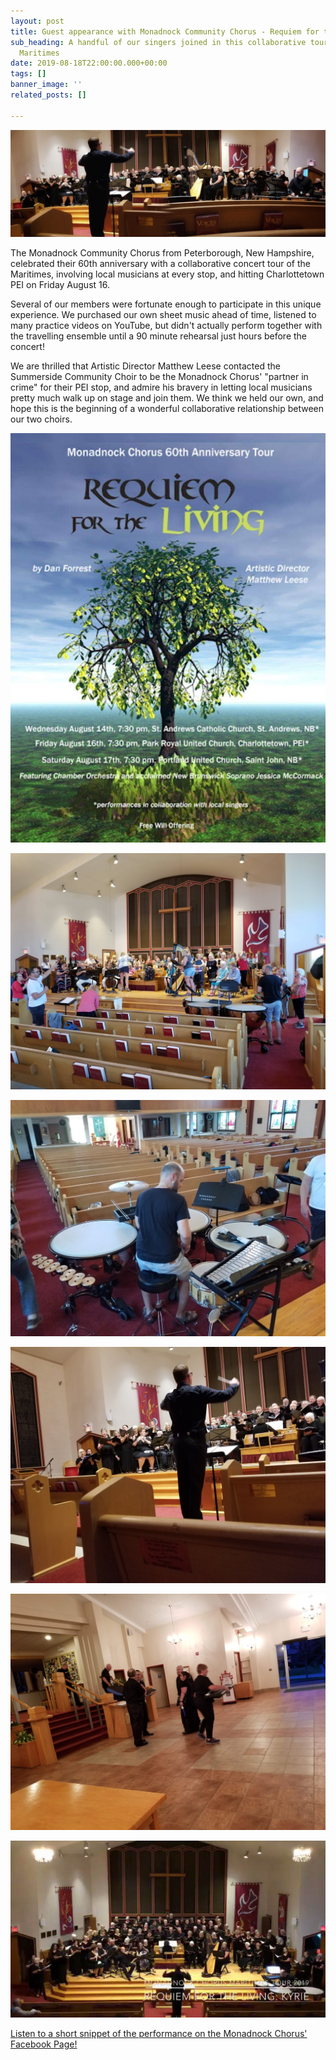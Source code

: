 ```yaml
---
layout: post
title: Guest appearance with Monadnock Community Chorus - Requiem for the Living
sub_heading: A handful of our singers joined in this collaborative tour around the
  Maritimes
date: 2019-08-18T22:00:00.000+00:00
tags: []
banner_image: ''
related_posts: []

---
```

![](/images/PANO_20190817_074651-01.jpeg)

The Monadnock Community Chorus from Peterborough, New Hampshire, celebrated their 60th anniversary with a collaborative concert tour of the Maritimes, involving local musicians at every stop, and hitting Charlottetown PEI on Friday August 16.

Several of our members were fortunate enough to participate in this unique experience. We purchased our own sheet music ahead of time, listened to many practice videos on YouTube, but didn't actually perform together with the travelling ensemble until a 90 minute rehearsal just hours before the concert!

We are thrilled that Artistic Director Matthew Leese contacted the Summerside Community Choir to be the Monadnock Chorus' "partner in crime" for their PEI stop, and admire his bravery in letting local musicians pretty much walk up on stage and join them. We think we held our own, and hope this is the beginning of a wonderful collaborative relationship between our two choirs.

![](/images/20190816-114926.jpg)

![](/images/20190816_153255.jpg)

![](/images/20190816_154122.jpg)

![](/images/20190816_200556.jpg)

![](/images/20190816_203017.jpg)

![](/images/VideoCapture_20191016-145036.jpg)

[Listen to a short snippet of the performance on the Monadnock Chorus' Facebook Page!](https://www.facebook.com/monadnockchorus/videos/2786196348075106/)